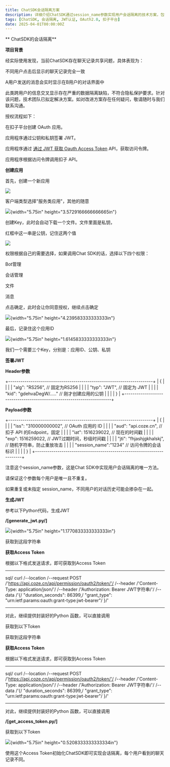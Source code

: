 ```yaml
---
title: ChatSDK会话隔离方案
description: 详细介绍ChatSDK通过session_name参数实现用户会话隔离的技术方案，包含JWT认证和Access Token获取流程
tags: [ChatSDK, 会话隔离, JWT认证, OAuth2.0, 扣子平台]
date: 2025-04-01T00:00:00Z
---
```


** ChatSDK的会话隔离**


**项目背景**

经实际使用发现，当前ChatSDK存在聊天记录共享问题，具体表现为：

不同用户点击后显示的聊天记录完全一致

A用户发送的消息会实时显示在B用户的对话界面中

此类跨用户的信息交叉显示存在严重的数据隔离缺陷，不符合隐私保护要求。针对该问题，技术团队已拟定解决方案。如对改进方案存在任何疑问，敬请随时与我们联系沟通。

授权流程如下：

在扣子平台创建 OAuth 应用。

应用程序通过公钥和私钥签署 JWT。

应用程序通过 [通过 JWT 获取 Oauth Access
Token](https://www.coze.cn/open/docs/developer_guides/oauth_jwt#a458f4b1)
API，获取访问令牌。

应用程序根据访问令牌调用扣子 API。

**创建应用**

首先，创建一个新应用

![](assets/image_8d1e7137.png)

客户端类型选择"服务类应用"，其他的随意

![](assets/image_1a8f685c.png){width="5.75in"
height="3.5729166666666665in"}

创建Key，此时会自动下载一个文件。文件里面是私钥，

红框中这一串是公钥，记住这两个值

![](assets/image_5fb6b9fb.png)

权限根据自己的需要选择，如果调用Chat SDK的话，选择以下四个权限：

Bot管理

会话管理

文件

消息

点击确定，此时会让你同意授权，继续点击确定

![](assets/image_1b65d98f.png){width="5.75in"
height="4.239583333333333in"}

最后，记录住这个应用ID

![](assets/image_715e45bf.png){width="5.75in"
height="1.6145833333333333in"}

我们一个需要三个Key，分别是：应用ID、公钥、私钥

**签署JWT**

**Header参数**

+-----------------------------------------------------------------------+
| {                                                                     |
|                                                                       |
| "alg": "RS256", // 固定为RS256                                    |
|                                                                       |
| "typ": "JWT", // 固定为 JWT                                       |
|                                                                       |
| "kid": "gdehvaDegW/....." // 刚才创建应用的公钥                   |
|                                                                       |
| }                                                                     |
+-----------------------------------------------------------------------+

**Payload参数**

+-----------------------------------------------------------------------+
| {                                                                     |
|                                                                       |
| "iss": "310000000002", // OAuth 应用的 ID                         |
|                                                                       |
| "aud": "api.coze.cn", //扣子 API 的Endpoint，固定                 |
|                                                                       |
| "iat": 1516239022, // 现在的时间戳                                  |
|                                                                       |
| "exp": 1516259022, // JWT过期时间，秒级时间戳                       |
|                                                                       |
| "jti": "fhjashjgkhalskj", // 随机字符串，防止重放攻击             |
|                                                                       |
| "session_name":"1234" // 访问令牌的会话标识                       |
|                                                                       |
| }                                                                     |
+-----------------------------------------------------------------------+

注意这个session_name参数，这是Chat SDK中实现用户会话隔离的唯一方法。

请保证这个参数每个用户是唯一且不重复。

如果重复或未指定 session_name，不同用户的对话历史可能会掺杂在一起。

**生成JWT**

参考以下Python代码，生成JWT

**/[generate_jwt.py/]**

![](assets/image_f508b505.png){width="5.75in"
height="1.1770833333333333in"}

获取到这段字符串

**获取Access Token**

根据以下格式发送请求，即可获取到Access Token

  -----------------------------------------------------------------------
  sql/
  curl /--location /--request POST
  /'https://api.coze.cn/api/permission/oauth2/token/'/
  /--header /'Content-Type: application/json/'/
  /--header /'Authorization: Bearer JWT字符串/'/
  /--data /'{/
  "duration_seconds": 86399,/
  "grant_type": "urn:ietf:params:oauth:grant-type:jwt-bearer"/
  }/'

  -----------------------------------------------------------------------

对此，继续提供封装好的Python 函数，可以直接调用

获取到以下Token

获取到这段字符串

**获取Access Token**

根据以下格式发送请求，即可获取到Access Token

  -----------------------------------------------------------------------
  sql/
  curl /--location /--request POST
  /'https://api.coze.cn/api/permission/oauth2/token/'/
  /--header /'Content-Type: application/json/'/
  /--header /'Authorization: Bearer JWT字符串/'/
  /--data /'{/
  "duration_seconds": 86399,/
  "grant_type": "urn:ietf:params:oauth:grant-type:jwt-bearer"/
  }/'

  -----------------------------------------------------------------------

对此，继续提供封装好的Python 函数，可以直接调用

**/[get_access_token.py/]**

获取到以下Token

![](assets/image_316a76dd.png){width="5.75in"
height="0.5208333333333334in"}

使用这个Access
Token初始化ChatSDK即可实现会话隔离，每个用户看到的聊天记录不同。
